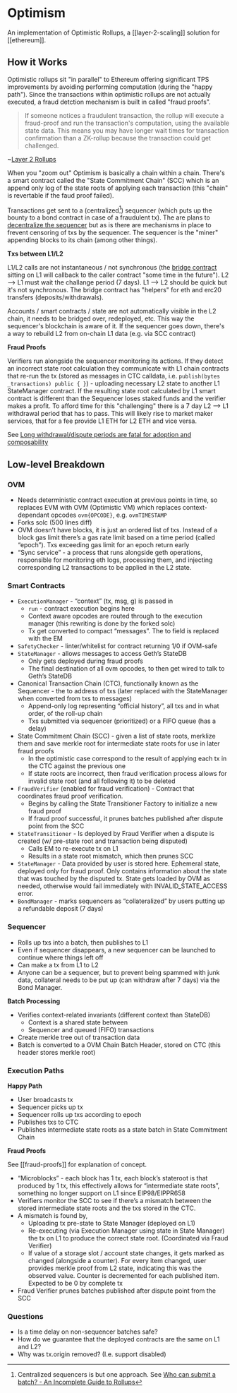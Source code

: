 # Optimism

An implementation of Optimistic Rollups, a [[layer-2-scaling]] solution for [[ethereum]].

## How it Works

Optimistic rollups sit "in parallel" to Ethereum offering significant TPS improvements by avoiding performing computation (during the "happy path"). Since the transactions within optimistic rollups are not actually executed, a fraud detction mechanism is built in called "fraud proofs".

>If someone notices a fraudulent transaction, the rollup will execute a fraud-proof and run the transaction's computation, using the available state data. This means you may have longer wait times for transaction confirmation than a ZK-rollup because the transaction could get challenged.

~[Layer 2 Rollups](https://ethereum.org/en/developers/docs/scaling/layer-2-rollups/#optimistic-rollups)

When you "zoom out" Optimism is basically a chain within a chain. There's a smart contract called the "State Commitment Chain" (SCC) which is an append only log of the state roots of applying each transaction (this "chain" is revertable if the faud proof failed).

Transactions get sent to a (centralized[^1]) sequencer (which puts up the bounty to a bond contract in case of a fraudulent tx). The are plans to [decentralize the sequencer](https://community.optimism.io/docs/protocol/sequencing.html) but as is there are mechanisms in place to frevent censoring of txs by the sequencer. The sequencer is the "miner" appending blocks to its chain (among other things).

**Txs between L1/L2**

L1/L2 calls are not instantaneous / not synchronous (the [bridge contract](https://community.optimism.io/docs/developers/bridge/standard-bridge.html) sitting on L1 will callback to the caller contract "some time in the future"). L2 --> L1 must wait the challange period (7 days). L1 --> L2 should be quick but it's not synchronous. The bridge contract has "helpers" for eth and erc20 transfers (deposits/withdrawals).

Accounts / smart contracts / state are not automatically visible in the L2 chain, it needs to be bridged over, redeployed, etc. This way the sequencer's blockchain is aware of it. If the sequencer goes down, there's a way to rebuild L2 from on-chain L1 data (e.g. via SCC contract)

**Fraud Proofs**

Verifiers run alongside the sequencer monitoring its actions. If they detect an incorrect state root calculation they communicate with L1 chain contracts that re-run the tx (stored as messages in CTC calldata, i.e. `publish(bytes _transactions) public { }`) - uploading necessary L2 state to another L1 StateManager contract. If the resulting state root calculated by L1 smart contract is different than the Sequencer loses staked funds and the verifier makes a profit. To afford time for this "challenging" there is a 7 day L2 --> L1 withdrawal period that has to pass. This will likely rise to market maker services, that for a fee provide L1 ETH for L2 ETH and vice versa.

See [Long withdrawal/dispute periods are fatal for adoption and composability](https://research.paradigm.xyz/rollups)

## Low-level Breakdown

### OVM

* Needs deterministic contract execution at previous points in time, so replaces EVM with OVM (Optimistic VM) which replaces context-dependant opcodes `ovm{OPCODE}`, e.g. `ovmTIMESTAMP`
* Forks solc (500 lines diff)
* OVM doesn’t have blocks, it is just an ordered list of txs. Instead of a block gas limit there’s a gas rate limit based on a time period (called “epoch”). Txs exceeding gas limit for an epoch return early
* “Sync service” - a process that runs alongside geth operations, responsible for monitoring eth logs, processing them, and injecting corresponding L2 transactions to be applied in the L2 state.

### Smart Contracts

* `ExecutionManager` - “context” (tx, msg, g) is passed in
	* `run` - contract execution begins here
	* Context aware opcodes are routed through to the execution manager (this rewriting is done by the forked solc)
	* Tx get converted to compact “messages”. The to field is replaced with the EM
* `SafetyChecker` - linter/whitelist for contract returning 1/0 if OVM-safe
* `StateManager` - allows messages to access Geth’s StateDB
	* Only gets deployed during fraud proofs
	* The final destination of all ovm opcodes, to then get wired to talk to Geth’s StateDB
* Canonical Transaction Chain (CTC), functionally known as the Sequencer - the to address of txs (later replaced with the StateManager when converted from txs to messages)
	* Append-only log representing “official history”, all txs and in what order, of the roll-up chain
	* Txs submitted via sequencer (prioritized) or a FIFO queue (has a delay)
* State Commitment Chain (SCC) - given a list of state roots, merklize them and save merkle root for intermediate state roots for use in later fraud proofs
	* In the optimistic case correspond to the result of applying each tx in the CTC against the previous one
	* If state roots are incorrect, then fraud verification process allows for invalid state root (and all following it) to be deleted
* `FraudVerifier` (enabled for fraud verification) - Contract that coordinates fraud proof verification.
	* Begins by calling the State Transitioner Factory to initialize a new fraud proof
	* If fraud proof successful, it prunes batches published after dispute point from the SCC
* `StateTransitioner` - Is deployed by Fraud Verifier when a dispute is created (w/ pre-state root and transaction being disputed)
	* Calls EM to re-execute tx on L1
	* Results in a state root mismatch, which then prunes SCC
* `StateManager` - Data provided by user is stored here. Ephemeral state, deployed only for fraud proof. Only contains information about the state that was touched by the disputed tx. State gets loaded by OVM as needed, otherwise would fail immediately with INVALID_STATE_ACCESS error.
* `BondManager` - marks sequencers as “collateralized” by users putting up a refundable deposit (7 days)

### Sequencer

* Rolls up txs into a batch, then publishes to L1
* Even if sequencer disappears, a new sequencer can be launched to continue where things left off
* Can make a tx from L1 to L2
* Anyone can be a sequencer, but to prevent being spammed with junk data, collateral needs to be put up (can withdraw after 7 days) via the Bond Manager.

**Batch Processing**

* Verifies context-related invariants (different context than StateDB)
	* Context is a shared state between
	* Sequencer and queued (FIFO) transactions
* Create merkle tree out of transaction data
* Batch is converted to a OVM Chain Batch Header, stored on CTC (this header stores merkle root)

### Execution Paths

**Happy Path**

* User broadcasts tx
* Sequencer picks up tx
* Sequencer rolls up txs according to epoch
* Publishes txs to CTC
* Publishes intermediate state roots as a state batch in State Commitment Chain

**Fraud Proofs**

See [[fraud-proofs]] for explanation of concept.

* “Microblocks” - each block has 1 tx, each block’s stateroot is that produced by 1 tx, this effectively allows for “intermediate state roots”, something no longer support on L1 since EIP98/EIPPR658
* Verifiers monitor the SCC to see if there’s a mismatch between the stored intermediate state roots and the txs stored in the CTC.
* A mismatch is found by,
	* Uploading tx pre-state to State Manager (deployed on L1)
	* Re-executing (via Execution Manager using state in State Manager) the tx on L1 to produce the correct state root. (Coordinated via Fraud Verifier)
	* If value of a storage slot / account state changes, it gets marked as changed (alongside a counter). For every item changed, user provides merkle proof from L2 state, indicating this was the observed value. Counter is decremented for each published item. Expected to be 0 by complete tx
* Fraud Verifier prunes batches published after dispute point from the SCC

### Questions

* Is a time delay on non-sequencer batches safe?
* How do we guarantee that the deployed contracts are the same on L1 and L2?
* Why was tx.origin removed? (I.e. support disabled)

[^1]: Centralized sequencers is but one approach. See [Who can submit a batch? - An Incomplete Guide to Rollups](https://vitalik.ca/general/2021/01/05/rollup.html)
